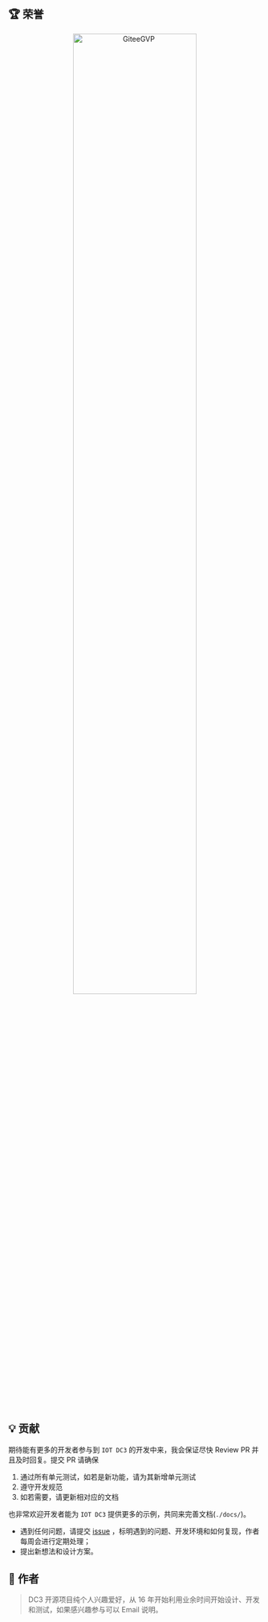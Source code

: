 ## 🏆 荣誉

<p align="center">
    <img src="./images/dc3/gitee/gvp.jpg" width="70%" alt="GiteeGVP">
<p/>

## 💡 贡献

期待能有更多的开发者参与到 `IOT DC3` 的开发中来，我会保证尽快 Review PR 并且及时回复。提交 PR 请确保

1. 通过所有单元测试，如若是新功能，请为其新增单元测试
2. 遵守开发规范
3. 如若需要，请更新相对应的文档

也非常欢迎开发者能为 `IOT DC3` 提供更多的示例，共同来完善文档(`./docs/`)。

-   遇到任何问题，请提交 [issue](https://gitee.com/pnoker/iot-dc3/issues) ，标明遇到的问题、开发环境和如何复现，作者每周会进行定期处理；
-   提出新想法和设计方案。

## 🚀 作者

> DC3 开源项目纯个人兴趣爱好，从 16 年开始利用业余时间开始设计、开发和测试，如果感兴趣参与可以 Email 说明。
